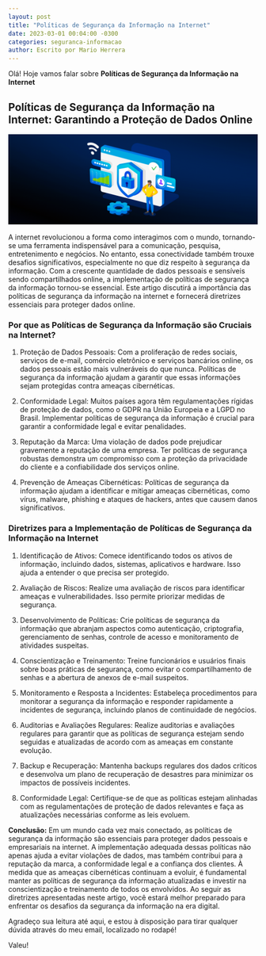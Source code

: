 ```yaml
---
layout: post
title: "Políticas de Segurança da Informação na Internet"
date: 2023-03-01 00:04:00 -0300
categories: seguranca-informacao
author: Escrito por Mario Herrera
---
```


Olá! Hoje vamos falar sobre **Políticas de Segurança da Informação na Internet**

## Políticas de Segurança da Informação na Internet: Garantindo a Proteção de Dados Online


![](https://github.com/mariopuebla17/blog/blob/main/_images/202303/si4.jpg?raw=true)

A internet revolucionou a forma como interagimos com o mundo, tornando-se uma ferramenta indispensável para a comunicação, pesquisa, entretenimento e negócios. No entanto, essa conectividade também trouxe desafios significativos, especialmente no que diz respeito à segurança da informação. Com a crescente quantidade de dados pessoais e sensíveis sendo compartilhados online, a implementação de políticas de segurança da informação tornou-se essencial. Este artigo discutirá a importância das políticas de segurança da informação na internet e fornecerá diretrizes essenciais para proteger dados online.

### Por que as Políticas de Segurança da Informação são Cruciais na Internet?

1. Proteção de Dados Pessoais: Com a proliferação de redes sociais, serviços de e-mail, comércio eletrônico e serviços bancários online, os dados pessoais estão mais vulneráveis do que nunca. Políticas de segurança da informação ajudam a garantir que essas informações sejam protegidas contra ameaças cibernéticas.

2. Conformidade Legal: Muitos países agora têm regulamentações rígidas de proteção de dados, como o GDPR na União Europeia e a LGPD no Brasil. Implementar políticas de segurança da informação é crucial para garantir a conformidade legal e evitar penalidades.

3. Reputação da Marca: Uma violação de dados pode prejudicar gravemente a reputação de uma empresa. Ter políticas de segurança robustas demonstra um compromisso com a proteção da privacidade do cliente e a confiabilidade dos serviços online.

4. Prevenção de Ameaças Cibernéticas: Políticas de segurança da informação ajudam a identificar e mitigar ameaças cibernéticas, como vírus, malware, phishing e ataques de hackers, antes que causem danos significativos.

### Diretrizes para a Implementação de Políticas de Segurança da Informação na Internet

1. Identificação de Ativos: Comece identificando todos os ativos de informação, incluindo dados, sistemas, aplicativos e hardware. Isso ajuda a entender o que precisa ser protegido.

2. Avaliação de Riscos: Realize uma avaliação de riscos para identificar ameaças e vulnerabilidades. Isso permite priorizar medidas de segurança.

3. Desenvolvimento de Políticas: Crie políticas de segurança da informação que abranjam aspectos como autenticação, criptografia, gerenciamento de senhas, controle de acesso e monitoramento de atividades suspeitas.

4. Conscientização e Treinamento: Treine funcionários e usuários finais sobre boas práticas de segurança, como evitar o compartilhamento de senhas e a abertura de anexos de e-mail suspeitos.

5. Monitoramento e Resposta a Incidentes: Estabeleça procedimentos para monitorar a segurança da informação e responder rapidamente a incidentes de segurança, incluindo planos de continuidade de negócios.

6. Auditorias e Avaliações Regulares: Realize auditorias e avaliações regulares para garantir que as políticas de segurança estejam sendo seguidas e atualizadas de acordo com as ameaças em constante evolução.

7. Backup e Recuperação: Mantenha backups regulares dos dados críticos e desenvolva um plano de recuperação de desastres para minimizar os impactos de possíveis incidentes.

8. Conformidade Legal: Certifique-se de que as políticas estejam alinhadas com as regulamentações de proteção de dados relevantes e faça as atualizações necessárias conforme as leis evoluem.

**Conclusão:** Em um mundo cada vez mais conectado, as políticas de segurança da informação são essenciais para proteger dados pessoais e empresariais na internet. A implementação adequada dessas políticas não apenas ajuda a evitar violações de dados, mas também contribui para a reputação da marca, a conformidade legal e a confiança dos clientes. À medida que as ameaças cibernéticas continuam a evoluir, é fundamental manter as políticas de segurança da informação atualizadas e investir na conscientização e treinamento de todos os envolvidos. Ao seguir as diretrizes apresentadas neste artigo, você estará melhor preparado para enfrentar os desafios da segurança da informação na era digital.  


Agradeço sua leitura até aqui, e estou à disposição para tirar qualquer dúvida através do meu email, localizado no rodapé!

Valeu!